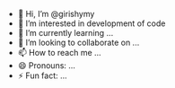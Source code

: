 - 👋 Hi, I’m @girishymy
- 👀 I’m interested in development of code
- 🌱 I’m currently learning ...
- 💞️ I’m looking to collaborate on ...
- 📫 How to reach me ...
- 😄 Pronouns: ...
- ⚡ Fun fact: ...

<!---
girishymy/girishymy is a ✨ special ✨ repository because its `README.md` (this file) appears on your GitHub profile.
You can click the Preview link to take a look at your changes.
--->
